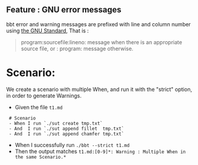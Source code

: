 ## Feature : GNU error messages
   
bbt error and warning messages are prefixed with line and column number using [the GNU Standard](https://www.gnu.org/prep/standards/html_node/Errors.html),
That is :
> program:sourcefile:lineno: message
when there is an appropriate source file, or :
> program: message
otherwise.

# Scenario: 

We create a scenario with multiple When, and run it with the "strict" option, in order to generate Warnings.

- Given the file `t1.md`
 ```
  # Scenario
  - When I run `./sut create tmp.txt`
  - And  I run `./sut append fillet  tmp.txt`
  - And  I run `./sut append chamfer tmp.txt`
  ```

- When I successfully run `./bbt --strict t1.md`
- Then the output matches `t1.md:[0-9]*: Warning : Multiple When in the same Scenario.*`
